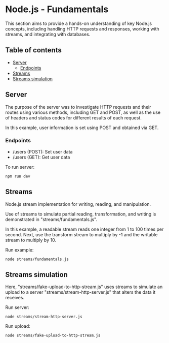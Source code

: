# Node.js - Fundamentals

This section aims to provide a hands-on understanding of key Node.js concepts, including handling HTTP requests and responses, working with streams, and integrating with databases.

## Table of contents
- [Server](#server)
    - [Endpoints](#endpoints)
- [Streams](#streams)
- [Streams simulation](#streams-simulation)

## Server

The purpose of the server was to investigate HTTP requests and their routes using various methods, including GET and POST, as well as the use of headers and status codes for different results of each request.

In this example, user information is set using POST and obtained via GET.

### Endpoints

- /users (POST): Set user data
- /users (GET): Get user data

To run server:
```
npm run dev 
```

## Streams

Node.js stream implementation for writing, reading, and manipulation.

Use of streams to simulate partial reading, transformation, and writing is demonstrated in "streams/fundamentals.js". 

In this example, a readable stream reads one integer from 1 to 100 times per second. Next, use the transform stream to multiply by -1 and the writable stream to multiply by 10.

Run example:
```
node streams/fundamentals.js
```

## Streams simulation

Here, "streams/fake-upload-to-http-stream.js" uses streams to simulate an upload to a server "streams/stream-http-server.js" that alters the data it receives.

Run server:
```
node streams/stream-http-server.js
```

Run upload:
```
node streams/fake-upload-to-http-stream.js
```